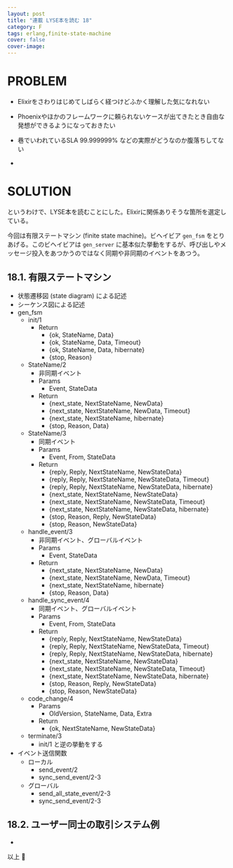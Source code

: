 ```yaml
---
layout: post
title: "連載 LYSE本を読む 18"
category: F
tags: erlang,finite-state-machine
cover: false
cover-image:
---
```


# PROBLEM
- Elixirをさわりはじめてしばらく経つけどふかく理解した気になれない
- Phoenixやほかのフレームワークに頼られないケースが出てきたとき自由な発想ができるようになっておきたい
- 巷でいわれているSLA 99.999999% などの実際がどうなのか腹落ちしてない

-

# SOLUTION
というわけで、LYSE本を読むことにした。Elixirに関係ありそうな箇所を選定している。

今回は有限ステートマシン (finite state machine)。ビヘイビア `gen_fsm` をとりあげる。このビヘイビアは `gen_server` に基本似た挙動をするが、呼び出しやメッセージ投入をあつかうのではなく同期や非同期のイベントをあつう。

## 18.1. 有限ステートマシン
- 状態遷移図 (state diagram) による記述
- シーケンス図による記述
- gen_fsm
    - init/1
        - Return
            - {ok, StateName, Data}
            - {ok, StateName, Data, Timeout}
            - {ok, StateName, Data, hibernate}
            - {stop, Reason}
    - StateName/2
        - 非同期イベント
        - Params
            - Event, StateData
        - Return
            - {next_state, NextStateName, NewData}
            - {next_state, NextStateName, NewData, Timeout}
            - {next_state, NextStateName, hibernate}
            - {stop, Reason, Data}
    - StateName/3
        - 同期イベント
        - Params
            - Event, From, StateData
        - Return
            - {reply, Reply, NextStateName, NewStateData}
            - {reply, Reply, NextStateName, NewStateData, Timeout}
            - {reply, Reply, NextStateName, NewStateData, hibernate}
            - {next_state, NextStateName, NewStateData}
            - {next_state, NextStateName, NewStateData, Timeout}
            - {next_state, NextStateName, NewStateData, hibernate}
            - {stop, Reason, Reply, NewStateData}
            - {stop, Reason, NewStateData}
    - handle_event/3
        - 非同期イベント、グローバルイベント
        - Params
            - Event, StateData
        - Return
            - {next_state, NextStateName, NewData}
            - {next_state, NextStateName, NewData, Timeout}
            - {next_state, NextStateName, hibernate}
            - {stop, Reason, Data}
    - handle_sync_event/4
        - 同期イベント、グローバルイベント
        - Params
            - Event, From, StateData
        - Return
            - {reply, Reply, NextStateName, NewStateData}
            - {reply, Reply, NextStateName, NewStateData, Timeout}
            - {reply, Reply, NextStateName, NewStateData, hibernate}
            - {next_state, NextStateName, NewStateData}
            - {next_state, NextStateName, NewStateData, Timeout}
            - {next_state, NextStateName, NewStateData, hibernate}
            - {stop, Reason, Reply, NewStateData}
            - {stop, Reason, NewStateData}
    - code_change/4
        - Params
            - OldVersion, StateName, Data, Extra
        - Return
            - {ok, NextStateName, NewStateData}
    - terminate/3
        - init/1 と逆の挙動をする
- イベント送信関数
    - ローカル
        - send_event/2
        - sync_send_event/2-3
    - グローバル
        - send_all_state_event/2-3
        - sync_send_event/2-3

## 18.2. ユーザー同士の取引システム例

-

以上 :construction_worker:
